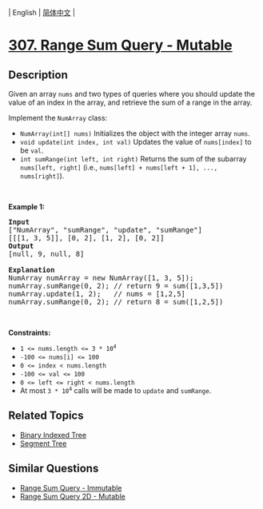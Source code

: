 
| English | [简体中文](README.md) |

# [307. Range Sum Query - Mutable](https://leetcode-cn.com/problems/range-sum-query-mutable/)

## Description

<p>Given an array <code>nums</code> and two types of queries where you should update the value of an index in the array, and retrieve the sum of a range in the array.</p>

<p>Implement the <code>NumArray</code> class:</p>

<ul>
	<li><code>NumArray(int[] nums)</code> Initializes the object with the integer array <code>nums</code>.</li>
	<li><code>void update(int index, int val)</code> Updates the value of <code>nums[index]</code> to be <code>val</code>.</li>
	<li><code>int sumRange(int left, int right)</code> Returns the sum of the subarray <code>nums[left, right]</code> (i.e., <code>nums[left] + nums[left + 1], ..., nums[right]</code>).</li>
</ul>

<p>&nbsp;</p>
<p><strong>Example 1:</strong></p>

<pre>
<strong>Input</strong>
[&quot;NumArray&quot;, &quot;sumRange&quot;, &quot;update&quot;, &quot;sumRange&quot;]
[[[1, 3, 5]], [0, 2], [1, 2], [0, 2]]
<strong>Output</strong>
[null, 9, null, 8]

<strong>Explanation</strong>
NumArray numArray = new NumArray([1, 3, 5]);
numArray.sumRange(0, 2); // return 9 = sum([1,3,5])
numArray.update(1, 2);   // nums = [1,2,5]
numArray.sumRange(0, 2); // return 8 = sum([1,2,5])
</pre>

<p>&nbsp;</p>
<p><strong>Constraints:</strong></p>

<ul>
	<li><code>1 &lt;= nums.length &lt;= 3 * 10<sup>4</sup></code></li>
	<li><code>-100 &lt;= nums[i] &lt;= 100</code></li>
	<li><code>0 &lt;= index &lt; nums.length</code></li>
	<li><code>-100 &lt;= val &lt;= 100</code></li>
	<li><code>0 &lt;= left &lt;= right &lt; nums.length</code></li>
	<li>At most <code>3 * 10<sup>4</sup></code> calls will be made to <code>update</code> and <code>sumRange</code>.</li>
</ul>


## Related Topics

- [Binary Indexed Tree](https://leetcode-cn.com/tag/binary-indexed-tree)
- [Segment Tree](https://leetcode-cn.com/tag/segment-tree)

## Similar Questions

- [Range Sum Query - Immutable](../range-sum-query-immutable/README_EN.md)
- [Range Sum Query 2D - Mutable](../range-sum-query-2d-mutable/README_EN.md)
